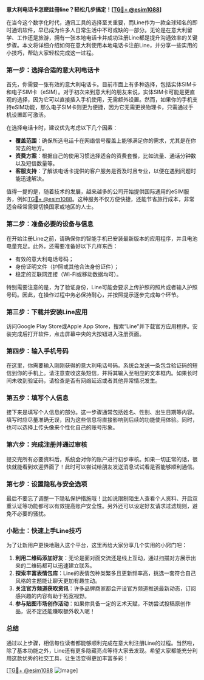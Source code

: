 **意大利电话卡怎麽註冊line？轻松几步搞定！[[TG💪+ @esim1088](https://t.me/s/esim1088)]**

在当今这个数字化时代，通讯工具的选择至关重要，而Line作为一款全球知名的即时通讯软件，早已成为许多人日常生活中不可或缺的一部分。无论是在意大利留学、工作还是旅游，拥有一张本地电话卡并成功注册Line都是提升沟通效率的关键步骤。本文将详细介绍如何在意大利使用本地电话卡注册Line，并分享一些实用的小技巧，帮助大家轻松完成这一过程。

### **第一步：选择合适的意大利电话卡**

首先，你需要一张有效的意大利电话卡。目前市面上有多种选择，包括实体SIM卡和电子SIM卡（eSIM）。对于初次来到意大利的朋友来说，实体SIM卡可能是更直观的选择，因为它可以直接插入手机使用，无需额外设置。然而，如果你的手机支持eSIM功能，那么电子SIM卡则更为便捷，因为它无需更换物理卡，只需通过手机设置即可激活。

在选择电话卡时，建议优先考虑以下几个因素：

- **覆盖范围**：确保所选电话卡在网络信号覆盖上能够满足你的需求，尤其是在你常去的地方。
- **资费方案**：根据自己的使用习惯选择适合的资费套餐，比如流量、通话分钟数以及短信数量等。
- **客服支持**：了解该电话卡提供的客户服务是否及时且专业，以便在遇到问题时能迅速解决。

值得一提的是，随着技术的发展，越来越多的公司开始提供国际通用的eSIM服务，例如[TG💪+ @esim1088](https://t.me/s/esim1088)。这种服务不仅方便快捷，还能节省旅行成本，非常适合经常需要切换国家或地区的人士。

### **第二步：准备必要的设备与信息**

在开始注册Line之前，请确保你的智能手机已安装最新版本的应用程序，并且电池电量充足。此外，还需要准备好以下几样东西：

- 有效的意大利电话号码；
- 身份证明文件（护照或其他合法身份证件）；
- 稳定的互联网连接（Wi-Fi或移动数据均可）。

特别需要注意的是，为了验证身份，Line可能会要求上传护照的照片或者输入护照号码。因此，在操作过程中务必保持耐心，并按照提示逐步完成每个环节。

### **第三步：下载并安装Line应用**

访问Google Play Store或Apple App Store，搜索“Line”并下载官方应用程序。安装完成后打开软件，点击屏幕中央的大按钮进入注册页面。

### **第四步：输入手机号码**

在这里，你需要输入刚刚获得的意大利电话号码。系统会发送一条包含验证码的短信到你的手机上。请注意查收这条短信，并将其输入至相应的文本框内。如果长时间未收到验证码，请检查是否有网络延迟或者其他异常情况发生。

### **第五步：填写个人信息**

接下来是填写个人信息的部分。这一步骤通常包括姓名、性别、出生日期等内容。填写时应尽量准确无误，因为这些信息将直接影响到后续的功能使用体验。同时，也可以选择上传头像来个性化自己的账号形象。

### **第六步：完成注册并通过审核**

提交完所有必要资料后，系统会对你的账户进行初步审核。如果一切正常的话，很快就能看到欢迎界面了！此时可以尝试给朋友发送消息试试看是否能够顺利通信。

### **第七步：设置隐私与安全选项**

最后不要忘了调整一下隐私保护措施哦！比如说限制陌生人查看个人资料、开启双重认证等功能都可以有效提高账户安全性。另外还可以设定好友请求过滤规则，避免不必要的骚扰。

### **小贴士：快速上手Line技巧**

为了让新用户更快地融入这个平台，这里再给大家分享几个实用的小窍门吧：

1. **利用二维码添加好友**：无论是面对面交流还是线上互动，通过扫描对方展示出来的二维码都可以迅速建立联系。
2. **探索丰富表情包库**：Line的表情包种类繁多且更新频率高，挑选一套符合自己风格的主题能让聊天更加有趣生动。
3. **关注官方频道获取资讯**：许多品牌商家都会开设官方频道推送最新动态，订阅感兴趣的内容有助于拓宽视野。
4. **参与贴图市场创作活动**：如果你具备一定的艺术天赋，不妨尝试投稿原创作品，说不定还能赚取额外收入呢！

### **总结**

通过以上步骤，相信每位读者都能够顺利完成在意大利注册Line的过程。当然啦，除了基本功能之外，Line还有更多隐藏亮点等待大家去发现。希望大家都能充分利用这款优秀的社交工具，让生活变得更加丰富多彩！

[[TG💪+ @esim1088](https://t.me/s/esim1088) ![Image](https://i.postimg.cc/4NQfJmqS/Snipaste-2025-05-13-00-14-12.png)]
